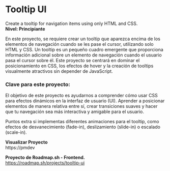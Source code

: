 # Tooltip UI
Create a tooltip for navigation items using only HTML and CSS.<br>
**Nivel: Principiante**

En este proyecto, se requiere crear un tooltip que aparezca encima de los elementos de navegación cuando se les pase el cursor, utilizando solo HTML y CSS. Un tooltip es un pequeño cuadro emergente que proporciona información adicional sobre un elemento de navegación cuando el usuario pasa el cursor sobre él. Este proyecto se centrará en dominar el posicionamiento en CSS, los efectos de hover y la creación de tooltips visualmente atractivos sin depender de JavaScript.

### Clave para este proyecto:
El objetivo de este proyecto es ayudarnos a comprender cómo usar CSS para efectos dinámicos en la interfaz de usuario (UI). Aprender a posicionar elementos de manera relativa entre sí, crear transiciones suaves y hacer que tu navegación sea más interactiva y amigable para el usuario.

Puntos extra si implementas diferentes animaciones para el tooltip, como efectos de desvanecimiento (fade-in), deslizamiento (slide-in) o escalado (scale-in).
<br>

**Visualizar Proyecto**<br>
https://pmdev

**Proyecto de Roadmap.sh - Frontend.**<br>
https://roadmap.sh/projects/tooltip-ui